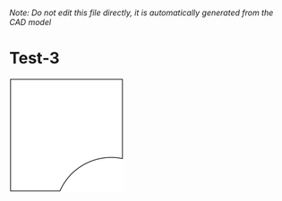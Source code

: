 ###### Note: Do not edit this file directly, it is automatically generated from the CAD model

# Test-3

![](/project.svg)



 


